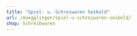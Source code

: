 ```yaml
---
title: "Spiel- u. Schreiwaren Seibold"
url: /moegglingen/spiel-u-schreiwaren-seibold/
shop: Schreibwaren
---
```

